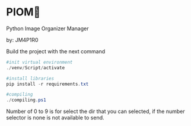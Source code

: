 # PIOM🐣

Python Image Organizer Manager

by: JM4P1R0


Build the project with the next command
```powershell
#init virtual environment
./venv/Script/activate

#install libraries
pip install -r requirements.txt

#compiling
./compiling.ps1
```

Number of 0 to 9 is for select the dir that you can selected, if the number selector is none is not available to send.


